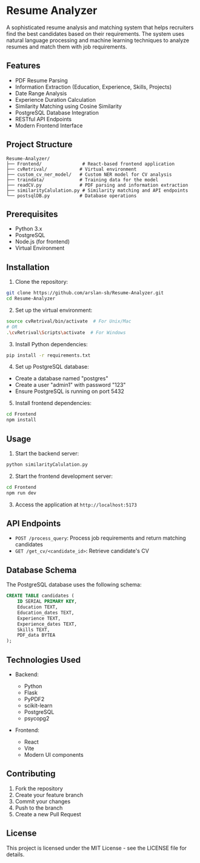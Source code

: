 # Resume Analyzer

A sophisticated resume analysis and matching system that helps recruiters find the best candidates based on their requirements. The system uses natural language processing and machine learning techniques to analyze resumes and match them with job requirements.

## Features

- PDF Resume Parsing
- Information Extraction (Education, Experience, Skills, Projects)
- Date Range Analysis
- Experience Duration Calculation
- Similarity Matching using Cosine Similarity
- PostgreSQL Database Integration
- RESTful API Endpoints
- Modern Frontend Interface

## Project Structure

```
Resume-Analyzer/
├── Frontend/               # React-based frontend application
├── cvRetrival/            # Virtual environment
├── custom_cv_ner_model/   # Custom NER model for CV analysis
├── traindata/             # Training data for the model
├── readCV.py              # PDF parsing and information extraction
├── similarityCalulation.py # Similarity matching and API endpoints
└── postsqlDB.py           # Database operations
```

## Prerequisites

- Python 3.x
- PostgreSQL
- Node.js (for frontend)
- Virtual Environment

## Installation

1. Clone the repository:
```bash
git clone https://github.com/arslan-sb/Resume-Analyzer.git
cd Resume-Analyzer
```

2. Set up the virtual environment:
```bash
source cvRetrival/bin/activate  # For Unix/Mac
# OR
.\cvRetrival\Scripts\activate  # For Windows
```

3. Install Python dependencies:
```bash
pip install -r requirements.txt
```

4. Set up PostgreSQL database:
- Create a database named "postgres"
- Create a user "admin1" with password "123"
- Ensure PostgreSQL is running on port 5432

5. Install frontend dependencies:
```bash
cd Frontend
npm install
```

## Usage

1. Start the backend server:
```bash
python similarityCalulation.py
```

2. Start the frontend development server:
```bash
cd Frontend
npm run dev
```

3. Access the application at `http://localhost:5173`

## API Endpoints

- `POST /process_query`: Process job requirements and return matching candidates
- `GET /get_cv/<candidate_id>`: Retrieve candidate's CV

## Database Schema

The PostgreSQL database uses the following schema:

```sql
CREATE TABLE candidates (
    ID SERIAL PRIMARY KEY,
    Education TEXT,
    Education_dates TEXT,
    Experience TEXT,
    Experience_dates TEXT,
    Skills TEXT,
    PDF_data BYTEA
);
```

## Technologies Used

- Backend:
  - Python
  - Flask
  - PyPDF2
  - scikit-learn
  - PostgreSQL
  - psycopg2

- Frontend:
  - React
  - Vite
  - Modern UI components

## Contributing

1. Fork the repository
2. Create your feature branch
3. Commit your changes
4. Push to the branch
5. Create a new Pull Request

## License

This project is licensed under the MIT License - see the LICENSE file for details.
